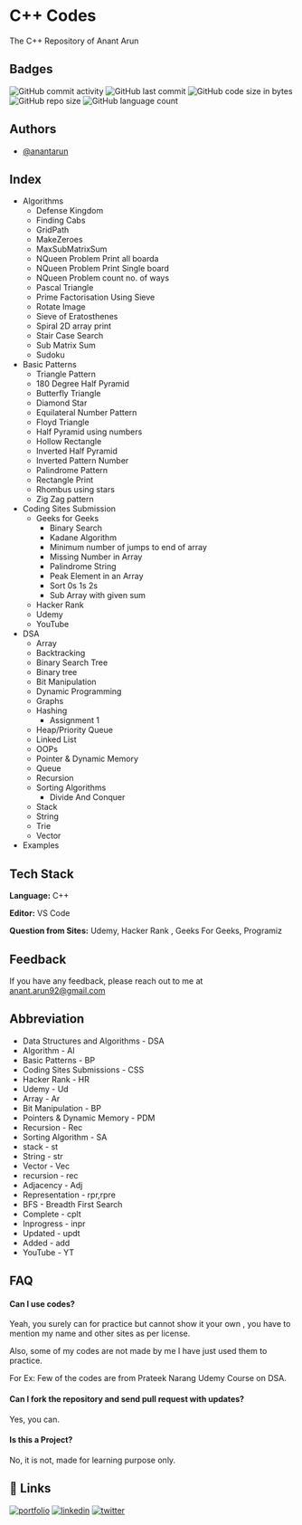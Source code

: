 
# C++ Codes

The C++ Repository of Anant Arun


## Badges

<img alt="GitHub commit activity" src="https://img.shields.io/github/commit-activity/m/RawRapter/CPlusPlus-Codes"> 
<img alt="GitHub last commit" src="https://img.shields.io/github/last-commit/RawRapter/CPlusPlus-Codes">
<img alt="GitHub code size in bytes" src="https://img.shields.io/github/languages/code-size/RawRapter/CPlusPlus-Codes">
<img alt="GitHub repo size" src="https://img.shields.io/github/repo-size/RawRapter/CPlusPlus-Codes">
<img alt="GitHub language count" src="https://img.shields.io/github/languages/count/RawRapter/CPlusPlus-Codes">

  
## Authors

- [@anantarun](https://www.github.com/RawRapter)

  
## Index <All Folders>
- Algorithms
    - Defense Kingdom
    - Finding Cabs
    - GridPath
    - MakeZeroes
    - MaxSubMatrixSum
    - NQueen Problem Print all boarda
    - NQueen Problem Print Single board
    - NQueen Problem count no. of ways
    - Pascal Triangle
    - Prime Factorisation Using Sieve
    - Rotate Image
    - Sieve of Eratosthenes
    - Spiral 2D array print
    - Stair Case Search
    - Sub Matrix Sum
    - Sudoku
- Basic Patterns
    - Triangle Pattern
    - 180 Degree Half Pyramid
    - Butterfly Triangle
    - Diamond Star
    - Equilateral Number Pattern
    - Floyd Triangle
    - Half Pyramid using numbers
    - Hollow Rectangle
    - Inverted Half Pyramid
    - Inverted Pattern Number
    - Palindrome Pattern
    - Rectangle Print
    - Rhombus using stars
    - Zig Zag pattern
- Coding Sites Submission
    - Geeks for Geeks
        - Binary Search
        - Kadane Algorithm
        - Minimum number of jumps to end of array
        - Missing Number in Array
        - Palindrome String
        - Peak Element in an Array
        - Sort 0s 1s 2s
        - Sub Array with given sum
    - Hacker Rank
    - Udemy
    - YouTube
- DSA
    - Array
    - Backtracking
    - Binary Search Tree
    - Binary tree
    - Bit Manipulation
    - Dynamic Programming
    - Graphs
    - Hashing
        - Assignment 1
    - Heap/Priority Queue
    - Linked List
    - OOPs
    - Pointer & Dynamic Memory
    - Queue
    - Recursion
    - Sorting Algorithms
        - Divide And Conquer
    - Stack
    - String
    - Trie
    - Vector
- Examples

  
## Tech Stack

**Language:** C++

**Editor:** VS Code

**Question from Sites:** Udemy, Hacker Rank , Geeks For Geeks, Programiz

  
## Feedback

If you have any feedback, please reach out to me at anant.arun92@gmail.com


## Abbreviation
- Data Structures and Algorithms - DSA
- Algorithm - Al
- Basic Patterns - BP
- Coding Sites Submissions - CSS
- Hacker Rank - HR
- Udemy - Ud
- Array - Ar
- Bit Manipulation - BP
- Pointers & Dynamic Memory - PDM
- Recursion - Rec
- Sorting Algorithm - SA
- stack - st
- String - str
- Vector - Vec
- recursion - rec
- Adjacency - Adj
- Representation - rpr,rpre
- BFS - Breadth First Search
- Complete - cplt
- Inprogress - inpr
- Updated - updt
- Added - add
- YouTube - YT

  
## FAQ

#### Can I use codes?

Yeah, you surely can for practice but cannot show it your own , you have to mention my name and other sites as per license.

Also, some of my codes are not made by me I have just used them to practice.

For Ex: Few of the codes are from Prateek Narang Udemy Course on DSA.

#### Can I fork the repository and send pull request with updates?

Yes, you can.

#### Is this a Project?
No, it is not, made for learning purpose only.

  
## 🔗 Links
[![portfolio](https://img.shields.io/badge/my_portfolio-000?style=for-the-badge&logo=ko-fi&logoColor=white)](https://rawrapter.github.io/portfolio/)
[![linkedin](https://img.shields.io/badge/linkedin-0A66C2?style=for-the-badge&logo=linkedin&logoColor=white)](https://www.linkedin.com/in/anantarun/)
[![twitter](https://img.shields.io/badge/twitter-1DA1F2?style=for-the-badge&logo=twitter&logoColor=white)](https://twitter.com/AnantArun4)